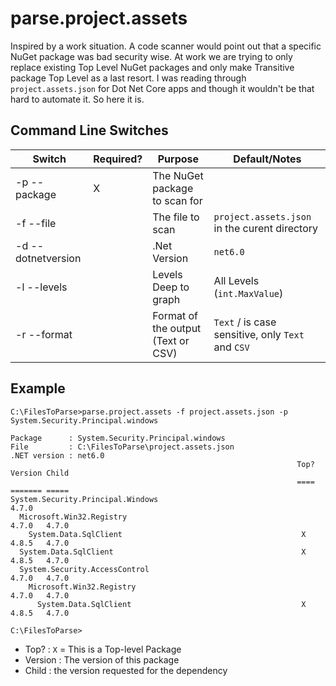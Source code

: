 # parse.project.assets
Inspired by a work situation. 
A code scanner would point out that a specific NuGet package was bad security wise. 
At work we are trying to only replace existing Top Level NuGet packages and only make Transitive package Top Level as a last resort.
I was reading through `project.assets.json` for Dot Net Core apps and though it wouldn't be that hard to automate it.
So here it is.

## Command Line Switches

| Switch                | Required? | Purpose                            | Default/Notes
|-----------------------|-----------|------------------------------------|-
| -p    --package       |  X        | The NuGet package to scan for      | 
| -f    --file          |           | The file to scan                   | `project.assets.json` in the curent directory
| -d    --dotnetversion |           | .Net Version                       | `net6.0`
| -l    --levels        |           | Levels Deep to graph               | All Levels (`int.MaxValue`)
| -r    --format        |           | Format of the output (Text or CSV) | `Text` / is case sensitive, only `Text` and `CSV`

## Example

```shell
C:\FilesToParse>parse.project.assets -f project.assets.json -p System.Security.Principal.windows

Package      : System.Security.Principal.windows
File         : C:\FilesToParse\project.assets.json
.NET version : net6.0
                                                                Top?    Version Child
                                                                ====    ======= =====
System.Security.Principal.Windows                                       4.7.0
  Microsoft.Win32.Registry                                              4.7.0   4.7.0
    System.Data.SqlClient                                        X      4.8.5   4.7.0
  System.Data.SqlClient                                          X      4.8.5   4.7.0
  System.Security.AccessControl                                         4.7.0   4.7.0
    Microsoft.Win32.Registry                                            4.7.0   4.7.0
      System.Data.SqlClient                                      X      4.8.5   4.7.0

C:\FilesToParse>
```

- Top? : `X` = This is a Top-level Package 
- Version : The version of this package
- Child : the version requested for the dependency  